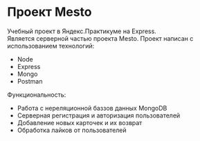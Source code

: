 # Проект Mesto

Учебный проект в Яндекс.Практикуме на Express.<br>
Является серверной частью проекта Mesto.
Проект написан с использованием технологий:
* Node
* Express
* Mongo
* Postman

Функциональность:

* Работа с нереляционной баззов данных MongoDB
* Серверная регистрация и авторизация пользователей
* Добавление новых карточек и их возврат
* Обработка лайков от пользователей
